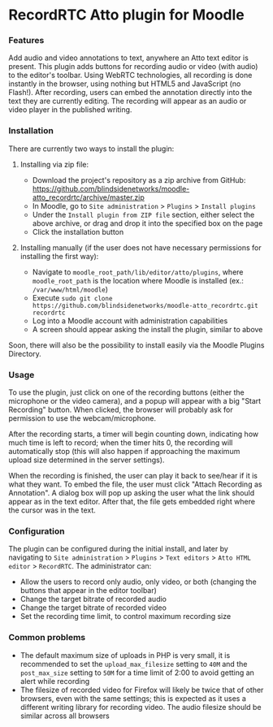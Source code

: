 # RecordRTC Atto plugin for Moodle

### Features

Add audio and video annotations to text, anywhere an Atto text editor is present. This plugin adds buttons for recording audio or video (with audio) to the editor's toolbar. Using WebRTC technologies, all recording is done instantly in the browser, using nothing but HTML5 and JavaScript (no Flash!). After recording, users can embed the annotation directly into the text they are currently editing. The recording will appear as an audio or video player in the published writing.

### Installation

There are currently two ways to install the plugin:

1. Installing via zip file:

   * Download the project's repository as a zip archive from GitHub: https://github.com/blindsidenetworks/moodle-atto_recordrtc/archive/master.zip
   * In Moodle, go to `Site administration` > `Plugins` > `Install plugins`
   * Under the `Install plugin from ZIP file` section, either select the above archive, or drag and drop it into the specified box on the page
   * Click the installation button


2. Installing manually (if the user does not have necessary permissions for installing the first way):

   * Navigate to `moodle_root_path/lib/editor/atto/plugins`, where `moodle_root_path` is the location where Moodle is installed (ex.: `/var/www/html/moodle`)
   * Execute `sudo git clone https://github.com/blindsidenetworks/moodle-atto_recordrtc.git recordrtc`
   * Log into a Moodle account with administration capabilities
   * A screen should appear asking the install the plugin, similar to above

Soon, there will also be the possibility to install easily via the Moodle Plugins Directory.

### Usage

To use the plugin, just click on one of the recording buttons (either the microphone or the video camera), and a popup will appear with a big "Start Recording" button. When clicked, the browser will probably ask for permission to use the webcam/microphone.

After the recording starts, a timer will begin counting down, indicating how much time is left to record; when the timer hits 0, the recording will automatically stop (this will also happen if approaching the maximum upload size determined in the server settings).

When the recording is finished, the user can play it back to see/hear if it is what they want. To embed the file, the user must click "Attach Recording as Annotation". A dialog box will pop up asking the user what the link should appear as in the text editor. After that, the file gets embedded right where the cursor was in the text.

### Configuration

The plugin can be configured during the initial install, and later by navigating to `Site administration` > `Plugins` > `Text editors` > `Atto HTML editor` > `RecordRTC`. The administrator can:

* Allow the users to record only audio, only video, or both (changing the buttons that appear in the editor toolbar)
* Change the target bitrate of recorded audio
* Change the target bitrate of recorded video
* Set the recording time limit, to control maximum recording size

### Common problems

* The default maximum size of uploads in PHP is very small, it is recommended to set the `upload_max_filesize` setting to `40M` and the `post_max_size` setting to `50M` for a time limit of 2:00 to avoid getting an alert while recording
* The filesize of recorded video for Firefox will likely be twice that of other browsers, even with the same settings; this is expected as it uses a different writing library for recording video. The audio filesize should be similar across all browsers
